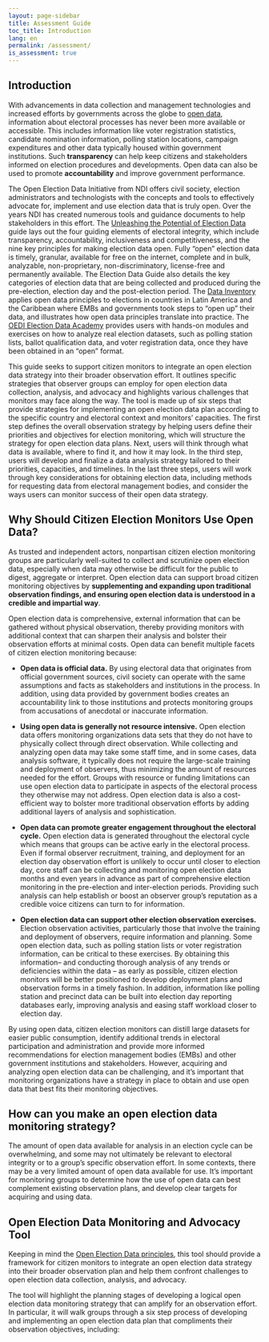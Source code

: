 ```yaml
---
layout: page-sidebar
title: Assessment Guide
toc_title: Introduction
lang: en
permalink: /assessment/
is_assessment: true
---
```


## Introduction

With advancements in data collection and management technologies and increased efforts by governments across the globe to [open data](http://www.opengovpartnership.org/), information about electoral processes has never been more available or accessible. This includes information like voter registration statistics, candidate nomination information, polling station locations, campaign expenditures and other data typically housed within government institutions. Such **transparency** can help keep citizens and stakeholders informed on election procedures and developments. Open data can also be used to promote **accountability** and improve government performance.

The Open Election Data Initiative from NDI offers civil society, election administrators and technologists with the concepts and tools to effectively advocate for, implement and use election data that is truly open. Over the years NDI has created numerous tools and guidance documents to help stakeholders in this effort. The [Unleashing the Potential of Election Data](/en/guide/) guide lays out the four guiding elements of electoral integrity, which include transparency, accountability, inclusiveness and competitiveness, and the nine key principles for making election data open. Fully “open” election data is timely, granular, available for free on the internet, complete and in bulk, analyzable, non-proprietary, non-discriminatory, license-free and permanently available. The Election Data Guide also details the key categories of election data that are being collected and produced during the pre-election, election day and the post-election period. The [Data Inventory](/en/inventory/) applies open data principles to elections in countries in Latin America and the Caribbean where EMBs and governments took steps to “open up” their data, and illustrates how open data principles translate into practice. The [OEDI Election Data Academy](/en/academy/) provides users with hands-on modules and exercises on how to analyze real election datasets, such as polling station lists, ballot qualification data, and voter registration data, once they have been obtained in an “open” format.

This guide seeks to support citizen monitors to integrate an open election data strategy into their broader observation effort. It outlines specific strategies that observer groups can employ for open election data collection, analysis, and advocacy and highlights various challenges that monitors may face along the way. The tool is made up of six steps that provide strategies for implementing an open election data plan according to the specific country and electoral context and monitors’ capacities. The first step defines the overall observation strategy by helping users define their priorities and objectives for election monitoring, which will structure the strategy for open election data plans. Next, users will think through what data is available, where to find it, and how it may look. In the third step, users will develop and finalize a data analysis strategy tailored to their priorities, capacities, and timelines. In the last three steps, users will work through key considerations for obtaining election data, including methods for requesting data from electoral management bodies, and consider the ways users can monitor success of their open data strategy.

## Why Should Citizen Election Monitors Use Open Data?

As trusted and independent actors, nonpartisan citizen election monitoring groups are particularly well-suited to collect and scrutinize open election data, especially when data may otherwise be difficult for the public to digest, aggregate or interpret. Open election data can support broad citizen monitoring objectives by **supplementing and expanding upon traditional observation findings, and ensuring open election data is understood in a credible and impartial way**.

Open election data is comprehensive, external information that can be gathered without physical observation, thereby providing monitors with additional context that can sharpen their analysis and bolster their observation efforts at minimal costs. Open data can benefit multiple facets of citizen election monitoring because:

- **Open data is official data.** By using electoral data that originates from official government sources, civil society can operate with the same assumptions and facts as stakeholders and institutions in the process. In addition, using data provided by government bodies creates an accountability link to those institutions and protects monitoring groups from accusations of anecdotal or inaccurate information.

- **Using open data is generally not resource intensive.** Open election data offers monitoring organizations data sets that they do not have to physically collect through direct observation. While collecting and analyzing open data may take some staff time, and in some cases, data analysis software, it typically does not require the large-scale training and deployment of observers, thus minimizing the amount of resources needed for the effort. Groups with resource or funding limitations can use open election data to participate in aspects of the electoral process they otherwise may not address. Open election data is also a cost-efficient way to bolster more traditional observation efforts by adding additional layers of analysis and sophistication.

- **Open data can promote greater engagement throughout the electoral cycle.** Open election data is generated throughout the electoral cycle which means that groups can be active early in the electoral process. Even if formal observer recruitment, training, and deployment for an election day observation effort is unlikely to occur until closer to election day, core staff can be collecting and monitoring open election data months and even years in advance as part of comprehensive election monitoring in the pre-election and inter-election periods. Providing such analysis can help establish or boost an observer group’s reputation as a credible voice citizens can turn to for information.

- **Open election data can support other election observation exercises.** Election observation activities, particularly those that involve the training and deployment of observers, require information and planning. Some open election data, such as polling station lists or voter registration information, can be critical to these exercises. By obtaining this information– and conducting thorough analysis of any trends or deficiencies within the data – as early as possible, citizen election monitors will be better positioned to develop deployment plans and observation forms in a timely fashion. In addition, information like polling station and precinct data can be built into election day reporting databases early, improving analysis and easing staff workload closer to election day.

By using open data, citizen election monitors can distill large datasets for easier public consumption, identify additional trends in electoral participation and administration and provide more informed recommendations for election management bodies (EMBs) and other government institutions and stakeholders. However, acquiring and analyzing open election data can be challenging, and it’s important that monitoring organizations have a strategy in place to obtain and use open data that best fits their monitoring objectives.

## How can you make an open election data monitoring strategy?

The amount of open data available for analysis in an election cycle can be overwhelming, and some may not ultimately be relevant to electoral integrity or to a group’s specific observation effort. In some contexts, there may be a very limited amount of open data available for use. It’s important for monitoring groups to determine how the use of open data can best complement existing observation plans, and develop clear targets for acquiring and using data.

## Open Election Data Monitoring and Advocacy Tool

Keeping in mind the [Open Election Data principles](/en/guide/principles/), this tool should provide a framework for citizen monitors to integrate an open election data strategy into their broader observation plan and help them confront challenges to open election data collection, analysis, and advocacy.

The tool will highlight the planning stages of developing a logical open election data monitoring strategy that can amplify for an observation effort. In particular, it will walk groups through a six step process of developing and implementing an open election data plan that compliments their observation objectives, including:
